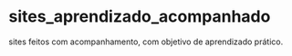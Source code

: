 # sites_aprendizado_acompanhado


sites feitos com acompanhamento, com objetivo de aprendizado prático.
